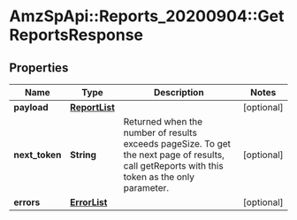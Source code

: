 # AmzSpApi::Reports_20200904::GetReportsResponse

## Properties
Name | Type | Description | Notes
------------ | ------------- | ------------- | -------------
**payload** | [**ReportList**](ReportList.md) |  | [optional] 
**next_token** | **String** | Returned when the number of results exceeds pageSize. To get the next page of results, call getReports with this token as the only parameter. | [optional] 
**errors** | [**ErrorList**](ErrorList.md) |  | [optional] 

